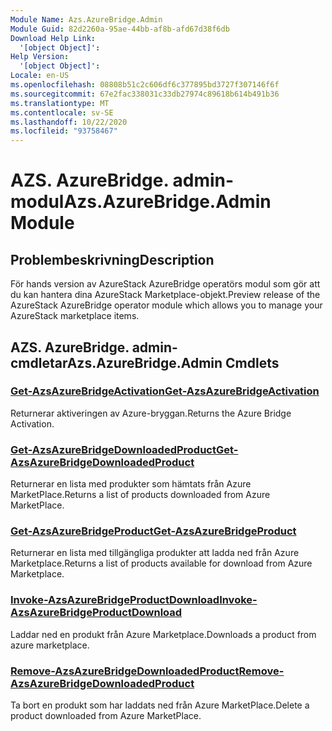 ```yaml
---
Module Name: Azs.AzureBridge.Admin
Module Guid: 82d2260a-95ae-44bb-af8b-afd67d38f6db
Download Help Link:
  '[object Object]': 
Help Version:
  '[object Object]': 
Locale: en-US
ms.openlocfilehash: 08808b51c2c606df6c377895bd3727f307146f6f
ms.sourcegitcommit: 67e2fac338031c33db27974c89618b614b491b36
ms.translationtype: MT
ms.contentlocale: sv-SE
ms.lasthandoff: 10/22/2020
ms.locfileid: "93758467"
---
```

# <span data-ttu-id="62be6-101">AZS. AzureBridge. admin-modul</span><span class="sxs-lookup"><span data-stu-id="62be6-101">Azs.AzureBridge.Admin Module</span></span>
## <span data-ttu-id="62be6-102">Problembeskrivning</span><span class="sxs-lookup"><span data-stu-id="62be6-102">Description</span></span>
<span data-ttu-id="62be6-103">För hands version av AzureStack AzureBridge operatörs modul som gör att du kan hantera dina AzureStack Marketplace-objekt.</span><span class="sxs-lookup"><span data-stu-id="62be6-103">Preview release of the AzureStack AzureBridge operator module which allows you to manage your AzureStack marketplace items.</span></span>

## <span data-ttu-id="62be6-104">AZS. AzureBridge. admin-cmdletar</span><span class="sxs-lookup"><span data-stu-id="62be6-104">Azs.AzureBridge.Admin Cmdlets</span></span>
### [<span data-ttu-id="62be6-105">Get-AzsAzureBridgeActivation</span><span class="sxs-lookup"><span data-stu-id="62be6-105">Get-AzsAzureBridgeActivation</span></span>](Get-AzsAzureBridgeActivation.md)
<span data-ttu-id="62be6-106">Returnerar aktiveringen av Azure-bryggan.</span><span class="sxs-lookup"><span data-stu-id="62be6-106">Returns the Azure Bridge Activation.</span></span>

### [<span data-ttu-id="62be6-107">Get-AzsAzureBridgeDownloadedProduct</span><span class="sxs-lookup"><span data-stu-id="62be6-107">Get-AzsAzureBridgeDownloadedProduct</span></span>](Get-AzsAzureBridgeDownloadedProduct.md)
<span data-ttu-id="62be6-108">Returnerar en lista med produkter som hämtats från Azure MarketPlace.</span><span class="sxs-lookup"><span data-stu-id="62be6-108">Returns a list of products downloaded from Azure MarketPlace.</span></span>

### [<span data-ttu-id="62be6-109">Get-AzsAzureBridgeProduct</span><span class="sxs-lookup"><span data-stu-id="62be6-109">Get-AzsAzureBridgeProduct</span></span>](Get-AzsAzureBridgeProduct.md)
<span data-ttu-id="62be6-110">Returnerar en lista med tillgängliga produkter att ladda ned från Azure Marketplace.</span><span class="sxs-lookup"><span data-stu-id="62be6-110">Returns a list of products available for download from Azure Marketplace.</span></span>

### [<span data-ttu-id="62be6-111">Invoke-AzsAzureBridgeProductDownload</span><span class="sxs-lookup"><span data-stu-id="62be6-111">Invoke-AzsAzureBridgeProductDownload</span></span>](Invoke-AzsAzureBridgeProductDownload.md)
<span data-ttu-id="62be6-112">Laddar ned en produkt från Azure Marketplace.</span><span class="sxs-lookup"><span data-stu-id="62be6-112">Downloads a product from azure marketplace.</span></span>

### [<span data-ttu-id="62be6-113">Remove-AzsAzureBridgeDownloadedProduct</span><span class="sxs-lookup"><span data-stu-id="62be6-113">Remove-AzsAzureBridgeDownloadedProduct</span></span>](Remove-AzsAzureBridgeDownloadedProduct.md)
<span data-ttu-id="62be6-114">Ta bort en produkt som har laddats ned från Azure MarketPlace.</span><span class="sxs-lookup"><span data-stu-id="62be6-114">Delete a product downloaded from Azure MarketPlace.</span></span>

